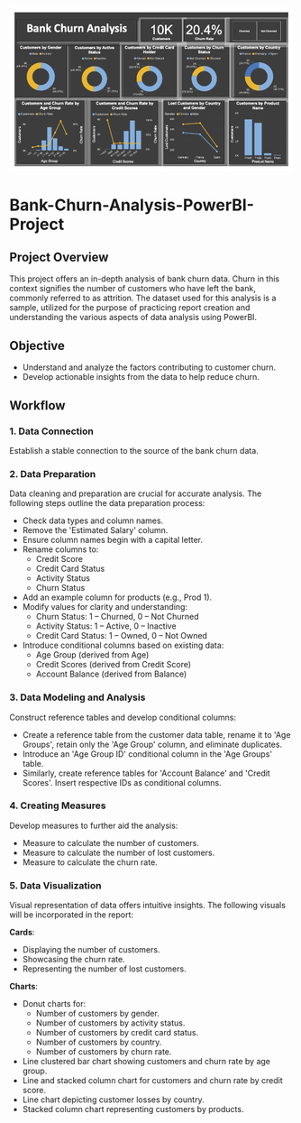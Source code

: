 ![Bank Churn Analysis Power BI Project](https://github.com/MohammedShehbazDamkar/Bank-Customer-Churn-Analysis-PowerBI-Project/raw/main/Bank%20Churn%20Analysis%20Power%20BI%20Project.png)

# Bank-Churn-Analysis-PowerBI-Project

## Project Overview
This project offers an in-depth analysis of bank churn data. Churn in this context signifies the number of customers who have left the bank, commonly referred to as attrition. The dataset used for this analysis is a sample, utilized for the purpose of practicing report creation and understanding the various aspects of data analysis using PowerBI.

## Objective
- Understand and analyze the factors contributing to customer churn.
- Develop actionable insights from the data to help reduce churn.

## Workflow

### 1. Data Connection
Establish a stable connection to the source of the bank churn data.

### 2. Data Preparation
Data cleaning and preparation are crucial for accurate analysis. The following steps outline the data preparation process:

- Check data types and column names.
- Remove the 'Estimated Salary' column.
- Ensure column names begin with a capital letter.
- Rename columns to:
  - Credit Score
  - Credit Card Status
  - Activity Status
  - Churn Status
- Add an example column for products (e.g., Prod 1).
- Modify values for clarity and understanding:
  - Churn Status: 1 – Churned, 0 – Not Churned
  - Activity Status: 1 – Active, 0 – Inactive
  - Credit Card Status: 1 – Owned, 0 – Not Owned
- Introduce conditional columns based on existing data:
  - Age Group (derived from Age)
  - Credit Scores (derived from Credit Score)
  - Account Balance (derived from Balance)

### 3. Data Modeling and Analysis
Construct reference tables and develop conditional columns:

- Create a reference table from the customer data table, rename it to 'Age Groups', retain only the 'Age Group' column, and eliminate duplicates.
- Introduce an 'Age Group ID' conditional column in the 'Age Groups' table.
- Similarly, create reference tables for 'Account Balance' and 'Credit Scores'. Insert respective IDs as conditional columns.

### 4. Creating Measures
Develop measures to further aid the analysis:

- Measure to calculate the number of customers.
- Measure to calculate the number of lost customers.
- Measure to calculate the churn rate.

### 5. Data Visualization
Visual representation of data offers intuitive insights. The following visuals will be incorporated in the report:

**Cards**:
- Displaying the number of customers.
- Showcasing the churn rate.
- Representing the number of lost customers.

**Charts**:
- Donut charts for:
  - Number of customers by gender.
  - Number of customers by activity status.
  - Number of customers by credit card status.
  - Number of customers by country.
  - Number of customers by churn rate.
- Line clustered bar chart showing customers and churn rate by age group.
- Line and stacked column chart for customers and churn rate by credit score.
- Line chart depicting customer losses by country.
- Stacked column chart representing customers by products.

